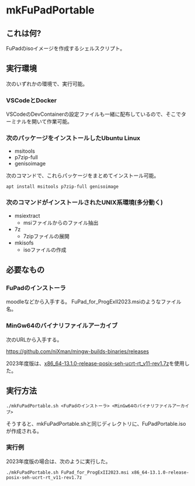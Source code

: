 # mkFuPadPortable
## これは何?
FuPadのisoイメージを作成するシェルスクリプト。

## 実行環境
次のいずれかの環境で、実行可能。
### VSCodeとDocker
VSCodeのDevContainerの設定ファイルも一緒に配布しているので、そこでターミナルを開いて作業可能。

### 次のパッケージをインストールしたUbuntu Linux
- msitools
- p7zip-full
- genisoimage

次のコマンドで、これらパッケージをまとめてインストール可能。
```shell
apt install msitools p7zip-full genisoimage
```
### 次のコマンドがインストールされたUNIX系環境(多分動く)
- msiextract
    - msiファイルからのファイル抽出
- 7z
    - 7zipファイルの展開
- mkisofs
    - isoファイルの作成

## 必要なもの
### FuPadのインストーラ
moodleなどから入手する。
FuPad_for_ProgExII2023.msiのようなファイル名。

### MinGw64のバイナリファイルアーカイブ
次のURLから入手する。

https://github.com/niXman/mingw-builds-binaries/releases

2023年度版は、[x86_64-13.1.0-release-posix-seh-ucrt-rt_v11-rev1.7z](https://github.com/niXman/mingw-builds-binaries/releases/download/13.1.0-rt_v11-rev1/x86_64-13.1.0-release-posix-seh-ucrt-rt_v11-rev1.7z)を使用した。

## 実行方法

```shell
./mkFuPadPortable.sh <FuPadのインストーラ> <MinGw64のバイナリファイルアーカイブ>
```
そうすると、mkFuPadPortable.shと同じディレクトリに、FuPadPortable.isoが作成される。

### 実行例
2023年度版の場合は、次のように実行した。

```shell
./mkFuPadPortable.sh FuPad_for_ProgExII2023.msi x86_64-13.1.0-release-posix-seh-ucrt-rt_v11-rev1.7z
```

